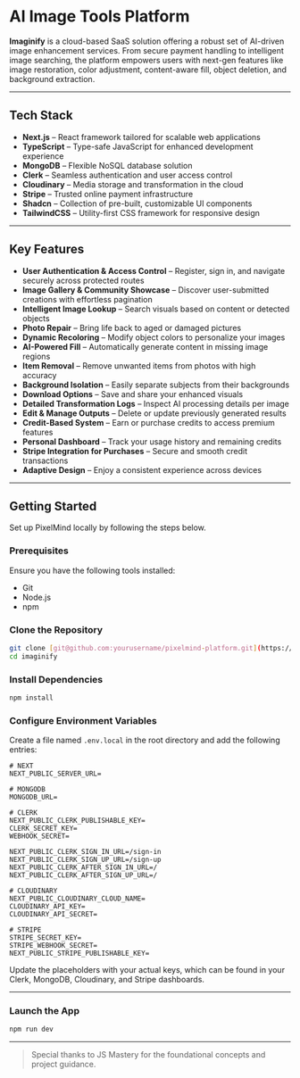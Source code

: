 # AI Image Tools Platform

**Imaginify** is a cloud-based SaaS solution offering a robust set of AI-driven image enhancement services. From secure payment handling to intelligent image searching, the platform empowers users with next-gen features like image restoration, color adjustment, content-aware fill, object deletion, and background extraction.

---

## Tech Stack

- **Next.js** – React framework tailored for scalable web applications  
- **TypeScript** – Type-safe JavaScript for enhanced development experience  
- **MongoDB** – Flexible NoSQL database solution  
- **Clerk** – Seamless authentication and user access control  
- **Cloudinary** – Media storage and transformation in the cloud  
- **Stripe** – Trusted online payment infrastructure  
- **Shadcn** – Collection of pre-built, customizable UI components  
- **TailwindCSS** – Utility-first CSS framework for responsive design  

---

## Key Features

- **User Authentication & Access Control** – Register, sign in, and navigate securely across protected routes  
- **Image Gallery & Community Showcase** – Discover user-submitted creations with effortless pagination  
- **Intelligent Image Lookup** – Search visuals based on content or detected objects  
- **Photo Repair** – Bring life back to aged or damaged pictures  
- **Dynamic Recoloring** – Modify object colors to personalize your images  
- **AI-Powered Fill** – Automatically generate content in missing image regions  
- **Item Removal** – Remove unwanted items from photos with high accuracy  
- **Background Isolation** – Easily separate subjects from their backgrounds  
- **Download Options** – Save and share your enhanced visuals  
- **Detailed Transformation Logs** – Inspect AI processing details per image  
- **Edit & Manage Outputs** – Delete or update previously generated results  
- **Credit-Based System** – Earn or purchase credits to access premium features  
- **Personal Dashboard** – Track your usage history and remaining credits  
- **Stripe Integration for Purchases** – Secure and smooth credit transactions  
- **Adaptive Design** – Enjoy a consistent experience across devices  

---

## Getting Started

Set up PixelMind locally by following the steps below.

### Prerequisites

Ensure you have the following tools installed:

- Git  
- Node.js  
- npm  

### Clone the Repository

```bash
git clone [git@github.com:yourusername/pixelmind-platform.git](https://github.com/EricFeng20001120/Imaginify.git)
cd imaginify
```

### Install Dependencies

```bash
npm install
```

### Configure Environment Variables

Create a file named `.env.local` in the root directory and add the following entries:

```
# NEXT
NEXT_PUBLIC_SERVER_URL=

# MONGODB
MONGODB_URL=

# CLERK
NEXT_PUBLIC_CLERK_PUBLISHABLE_KEY=
CLERK_SECRET_KEY=
WEBHOOK_SECRET=

NEXT_PUBLIC_CLERK_SIGN_IN_URL=/sign-in
NEXT_PUBLIC_CLERK_SIGN_UP_URL=/sign-up
NEXT_PUBLIC_CLERK_AFTER_SIGN_IN_URL=/
NEXT_PUBLIC_CLERK_AFTER_SIGN_UP_URL=/

# CLOUDINARY
NEXT_PUBLIC_CLOUDINARY_CLOUD_NAME=
CLOUDINARY_API_KEY=
CLOUDINARY_API_SECRET=

# STRIPE
STRIPE_SECRET_KEY=
STRIPE_WEBHOOK_SECRET=
NEXT_PUBLIC_STRIPE_PUBLISHABLE_KEY=
```

Update the placeholders with your actual keys, which can be found in your Clerk, MongoDB, Cloudinary, and Stripe dashboards.

---

### Launch the App

```bash
npm run dev
```

---

> Special thanks to JS Mastery for the foundational concepts and project guidance.
